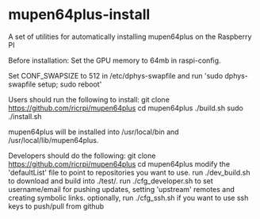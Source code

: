 mupen64plus-install
===================

A set of utilities for automatically installing mupen64plus on the Raspberry PI

Before installation:
Set the GPU memory to 64mb in raspi-config.

Set CONF_SWAPSIZE to 512 in /etc/dphys-swapfile and run 'sudo dphys-swapfile setup; sudo reboot'


Users should run the following to install:
git clone https://github.com/ricrpi/mupen64plus
cd mupen64plus
./build.sh
sudo ./install.sh

mupen64plus will be installed into /usr/local/bin and /usr/local/lib/mupen64plus.

Developers should do the following:
git clone https://github.com/ricrpi/mupen64plus
cd mupen64plus
modify the 'defaultList' file to point to repositories you want to use.
run ./dev_build.sh to download and build into ./test/.
run ./cfg_developer.sh to set username/email for pushing updates, setting 'upstream' remotes and creating symbolic links.
optionally, run ./cfg_ssh.sh if you want to use ssh keys to push/pull from github

